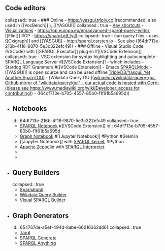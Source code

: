 ## Code editors
collapsed:: true
	- ### Online
		- https://yasgui.triply.cc (recommended; also used in [[VocBench]] ), [[YASGUI]]
		  collapsed:: true
			- [Key shortcuts](https://triply.cc/docs/yasgui#supported-key-combinations)
			- [Visualizations](https://triply.cc/docs/yasgui#supported-key-combinations)
		- https://op.europa.eu/en/advanced-sparql-query-editor, [[Flint]] #OP
		- https://sparql.gtf.fyi#
		  collapsed:: true
			- can query files
			- uses [[Oxigraph]] and [[YASGUI]]
		- http://sparql.carsten.io
		- See also ((64df713e-216b-4f18-9870-5e3c322efc49))
	- ### Offline
		- Visual Studio Code (VSCode) with [[SPARQL Executor]] plug-in #[[VSCode Extension]]
		  collapsed:: true
			- VSC extension for syntax highlighting and autocomplete
				- SPARQL Language Server #[[VSCode Extension]]
					- which includes
						- Stardog RDF Grammers #[[VSCode Extension]]
		- Emacs [SPARQLMode](https://www.emacswiki.org/emacs/SPARQLMode)
		- [[YASGUI]] is open source and can be used offline [TriplyDB/Yasgui: Yet Another Sparql GUI](https://github.com/TriplyDB/Yasgui)
		- [Wikidata Query GUI]([wikimedia/wikidata-query-gui: Github mirror of "wikidata/query/gui" - our actual code is hosted with Gerrit (please see https://www.mediawiki.org/wiki/Developer_access for contributing)](https://github.com/wikimedia/wikidata-query-gui))
		- ((64df713e-b705-4557-80b0-f1f61b5a695d))
- ## Notebooks
  id:: 64df713e-216b-4f18-9870-5e3c322efc49
  collapsed:: true
	- [SPARQL Notebook](https://marketplace.visualstudio.com/items?itemName=Zazuko.sparql-notebook) #[[VSCode Extension]]
	  id:: 64df713e-b705-4557-80b0-f1f61b5a695d
	- [Graph Notebook](https://github.com/aws/graph-notebook) #[[Jupyter Notebook]] #Python #Gremlin
	- [[Jupyter Notebook]] with [SPARQL kernel](https://github.com/paulovn/sparql-kernel), #Python
	- [Apache Zeppelin](https://zeppelin.apache.org/) with [SPARQL Interpreter](https://zeppelin.apache.org/docs/0.9.0/interpreter/sparql.html)
	-
	-
- ## Query Builders
  collapsed:: true
	- [Sparnatural](https://github.com/sparna-git/Sparnatural)
	- [Wikidata Query Builder](https://query.wikidata.org/querybuilder/?uselang=en)
	- [Visual SPARQL Builder](https://leipert.github.io/vsb/#home)
- ## Graph Generators
  id:: 654767de-a5ef-494d-8abe-66216362dd61
  collapsed:: true
	- [Tarql](http://tarql.github.io)
	- [SPARQL Generate](https://ci.mines-stetienne.fr/sparql-generate/)
	- [SPARQL Anything](https://sparql-anything.cc)